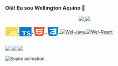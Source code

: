 ### Olá! Eu sou Wellington Aquino 👋

<div align="center">
  <a href="https://github.com/wellingtonaquino22">
  <img height="180em" src="https://github-readme-stats.vercel.app/api?username=wellingtonaquino22&show_icons=true&theme=blue-green&include_all_commits=true&count_private=true"/>
  <img height="180em" src="https://github-readme-stats.vercel.app/api/top-langs/?username=wellingtonaquino22&layout=compact&langs_count=7&theme=blue-green"/>
</div>
  <div style="display: inline_block"><br>
  <img align="center" alt="Wel-Js" height="30" width="40" src="https://raw.githubusercontent.com/devicons/devicon/master/icons/javascript/javascript-plain.svg">
  <img align="center" alt="Wel-Ts" height="30" width="40" src="https://raw.githubusercontent.com/devicons/devicon/master/icons/typescript/typescript-plain.svg">
  <img align="center" alt="Wel-HTML" height="30" width="40" src="https://raw.githubusercontent.com/devicons/devicon/master/icons/html5/html5-original.svg">
  <img align="center" alt="Wel-CSS" height="30" width="40" src="https://raw.githubusercontent.com/devicons/devicon/master/icons/css3/css3-original.svg">
  <img align="center" alt="Wel-Java" height="30" width="40" src="https://cdn.jsdelivr.net/gh/devicons/devicon/icons/java/java-original.svg" />
  <img align="center" alt="Wel-React" height="30" width="40" src="https://cdn.jsdelivr.net/gh/devicons/devicon/icons/react/react-original.svg" />
</div>
    
  ##
 
  <div>
  <a href="https://www.instagram.com/wellingtonaquino23/" target="_blank"><img src="https://img.shields.io/badge/-Instagram-%23E4405F?style=for-the-badge&logo=instagram&logoColor=white" target="_blank"></a>
  <a href = "mailto:wel201617@gmail.com"><img src="https://img.shields.io/badge/-Gmail-%23333?style=for-the-badge&logo=gmail&logoColor=white" target="_blank"></a>
  <a href="https://www.linkedin.com/in/wellington-aquino-046328172/" target="_blank"><img src="https://img.shields.io/badge/-LinkedIn-%230077B5?style=for-the-badge&logo=linkedin&logoColor=white" target="_blank"></a> 
 
  ![Snake animation](https://github.com/wellingtonaquino22/wellingtonaquino22/blob/output/github-contribution-grid-snake.svg)
 
</div>
